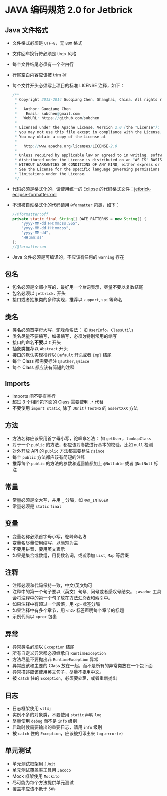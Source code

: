 JAVA 编码规范 2.0 for Jetbrick
==================================

Java 文件格式
----------------------

* 文件格式必须是 `UTF-8`，无 `BOM` 格式
* 文件回车换行符必须是 `Unix` 风格
* 每个文件结尾必须有一个空白行
* 行尾空白内容应该被 trim 掉
* 每个文件开头必须写上项目的标准 LICENSE 注释，如下：

    ```java
    /**
     * Copyright 2013-2014 Guoqiang Chen, Shanghai, China. All rights reserved.
     *
     *   Author: Guoqiang Chen
     *    Email: subchen@gmail.com
     *   WebURL: https://github.com/subchen
     *
     * Licensed under the Apache License, Version 2.0 (the "License");
     * you may not use this file except in compliance with the License.
     * You may obtain a copy of the License at
     *
     *   http://www.apache.org/licenses/LICENSE-2.0
     *
     * Unless required by applicable law or agreed to in writing, software
     * distributed under the License is distributed on an "AS IS" BASIS,
     * WITHOUT WARRANTIES OR CONDITIONS OF ANY KIND, either express or implied.
     * See the License for the specific language governing permissions and
     * limitations under the License.
     */
    ```

* 代码必须是格式化的，请使用统一的 Eclipse 的代码格式文件：[jetbrick-eclipse-formatter.xml](http://github.com/jetbrick-aggregate/tree/master/jetbrick-eclipse-formatter/src/main/resources/jetbrick-eclipse-formatter.xml)
* 不想被自动格式化的代码请用 `@formatter` 包裹，如下：

    ```java
    //@formatter:off
    private static final String[] DATE_PATTERNS = new String[] {
        "yyyy-MM-dd HH:mm:ss.SSS",
        "yyyy-MM-dd HH:mm:ss",
        "yyyy-MM-dd",
        "HH:mm:ss"
    };
    //@formatter:on
    ```

* Java 文件必须是可编译的，不应该有任何的 `warning` 存在


包名
---------------------

* 包名必须是全部小写的，最好用一个单词表示，尽量不要以复数结尾
* 包名必须以 `jetbrick.` 开头
* 接口或者抽象类的多种实现，推荐以 `support`, `spi` 等命名


类名
---------------------

* 类名必须首字母大写，驼峰命名法： 如 `UserInfo`，`ClassUtils`
* 类名尽量不要缩写，如果缩写，必须为特别常用的缩写
* 接口的命名**不要**以 `I` 开头
* 抽象类推荐以 `Abstract` 开头
* 接口的默认实现推荐以 `Default` 开头或者 `Impl` 结尾
* 每个 Class 都需要标注 `@auther`, `@since`
* 每个 Class 都应该有简短的注释


Imports
---------------------

* Imports 间不要有空行
* 超过 3 个相同包下面的 Class 需要使用 `.*` 代替
* 不要使用 `import static`, 除了 `JUnit` / `TestNG` 的 `assertXXX` 方法


方法
---------------------

* 方法名称应该采用首字母小写，驼峰命名法： 如 `getUser`，`lookupClass`
* 对于一个 `public` 的方法，都应该对参数进行基本的校验，比如 `null` 检测
* 对外开放 API 的 `public` 方法都需要标注 `@since`
* 每个 `public` 方法都应该有简短的注释
* 推荐每个 `public` 的方法的参数和返回值都加上 `@Nullable` 或者 `@NotNull` 标注


常量
---------------------

* 常量必须是全大写，并用 `_` 分隔，如 `MAX_INTEGER`
* 常量必须是 `static` `final`


变量
---------------------

* 变量名称必须首字母小写，驼峰命名法
* 变量名尽量使用缩写，以简短为主
* 不要用拼音，要用英文表示
* 如果是集合或数组，用复数名词，或者添加 `List`, `Map` 等后缀


注释
---------------------

* 注释必须和代码保持一致，中文/英文均可
* 注释中的第一个句子要以（英文）句号、问号或者感叹号结束。 `javadoc` 工具会将注释中的第一个句子放在方法汇总表和索引中。
* 如果注释中有超过一个段落，用 `<p>` 标签分隔
* 如果注释中有多个章节，用 `<h2>` 标签声明每个章节的标题
* 示例代码以 `<pre>` 包裹


异常
---------------------

* 异常类名必须以 `Exception` 结尾
* 所有自定义异常都必须继承自 `RuntimeException`
* 方法尽量不要抛出非 `RuntimeException` 异常
* 异常应该和主要的 Class 放在一起，而不是所有的异常类放在一个包下面
* 异常描述应该使用英文句子，尽量不要用中文。
* 被 `catch` 住的 `Exception`，必须要处理，或者重新抛出


日志
---------------------

* 日志框架使用 `slf4j`
* 实例不多的对象类，不要使用 `static` 声明 `log`
* 尽量使用 `debug` 而不是 `info` 级别
* 启动时候需要输出的重要日志，请用 `info` 级别
* 被 `catch` 住的 `Exception`，应该被打印出来 `log.error(e)`


单元测试
---------------------

* 单元测试框架用 `JUnit`
* 单元测试覆盖率工具用 `Jacoco`
* Mock 框架使用 `Mockito`
* 尽可能为每个方法提供单元测试
* 覆盖率应该不低于 `50%`


